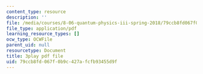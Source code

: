 ```yaml
---
content_type: resource
description: ''
file: /media/courses/8-06-quantum-physics-iii-spring-2018/79ccb8fd067f0b9c427afcfb93455d9f_IqyTq4n1f2g.pdf
file_type: application/pdf
learning_resource_types: []
ocw_type: OCWFile
parent_uid: null
resourcetype: Document
title: 3play pdf file
uid: 79ccb8fd-067f-0b9c-427a-fcfb93455d9f
---
```

